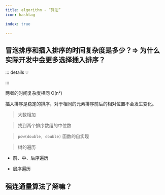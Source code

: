 ```yaml
---
title: algorithm - “算法”
icon: hashtag

index: true

---
```


<!-- more -->

## 冒泡排序和插入排序的时间复杂度是多少？=> 为什么实际开发中会更多选择插入排序？


::: details 💡

:::

  两者的时间复杂度相同 O(n²)
  
  插入排序是稳定的排序，对于相同的元素排序前后的相对位置不会发生变化。

> 大数相加

> 找到两个排序数组的中位数

> `pow(double, double)` 函数的自实现

> 树的遍历

  * 前、中、后序遍历
  
  * 层序遍历

## 强连通量算法了解嘛？


